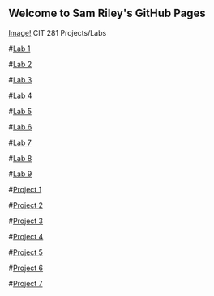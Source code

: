 ## Welcome to Sam Riley's GitHub Pages

[Image!](https://unsplash.com/photos/PryorXvXKmI)
CIT 281 Projects/Labs 

#[Lab 1](https://github.com/18samr21/lab-01)


#[Lab 2](https://github.com/18samr21/lab-02)


#[Lab 3](https://github.com/18samr21/lab-03)


#[Lab 4](https://github.com/18samr21/lab-04)


#[Lab 5](https://github.com/18samr21/lab-05)


#[Lab 6](https://github.com/18samr21/lab-06)


#[Lab 7](https://github.com/18samr21/lab-07)


#[Lab 8](https://github.com/18samr21/lab-08)


#[Lab 9](https://github.com/18samr21/lab-09)


#[Project 1](https://github.com/18samr21/project-01)


#[Project 2](https://github.com/18samr21/project-02)


#[Project 3](https://github.com/18samr21/project-03)


#[Project 4](https://github.com/18samr21/project-04)


#[Project 5](https://github.com/18samr21/project-05)


#[Project 6](https://github.com/18samr21/project-06)


#[Project 7](https://github.com/18samr21/project-07)
